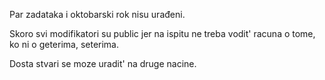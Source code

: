 Par zadataka i oktobarski rok nisu urađeni.

Skoro svi modifikatori su public jer na ispitu ne treba vodit' racuna o tome, ko ni o geterima, seterima.

Dosta stvari se moze uradit' na druge nacine.
